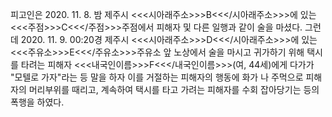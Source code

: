 피고인은 2020. 11. 8. 밤 제주시 <<<시아래주소>>>B<<</시아래주소>>>에 있는 <<<주점>>>C<<</주점>>>주점에서 피해자 및 다른 일행과 같이 술을 마셨다. 그런데 2020. 11. 9. 00:20경 제주시 <<<시아래주소>>>D<<</시아래주소>>>에 있는 <<<주유소>>>E<<</주유소>>>주유소 앞 노상에서 술을 마시고 귀가하기 위해 택시를 타려는 피해자 <<<내국인이름>>>F<<</내국인이름>>>(여, 44세)에게 다가가 "모텔로 가자"라는 등 말을 하자 이를 거절하는 피해자의 행동에 화가 나 주먹으로 피해자의 머리부위를 때리고, 계속하여 택시를 타고 가려는 피해자를 수회 잡아당기는 등의 폭행을 하였다.